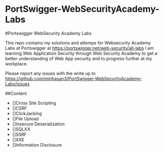# PortSwigger-WebSecurityAcademy-Labs

#Portswigger WebSecurity Academy Labs

This repo contains my solutions and attemps for Websecurity Academy Labs at Portswigger at https://portswigger.net/web-security/all-labs
I am learning Web Application Security through Web Security Academy to get a better understanding of Web App security and to progress further at my workplace. 

Please report any issues with the write up to https://github.com/minhasan3/PortSwigger-WebSecurityAcademy-Labs/issues

##Content 
- []Cross Site Scripting
- []CSRF
- []ClickJacking
- []File Upload
- []Insecure Deserialization
- []SQLXX
- []SSRF
- []XXE
- []Information Disclosure

